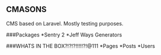 ## CMASONS 

CMS based on Laravel. Mostly testing purposes. 

###Packages
*Sentry 2
*Jeff Ways Generators

###WHATS IN THE BOX?!?!?!!!!!?!@111
*Pages
*Posts
*Users

